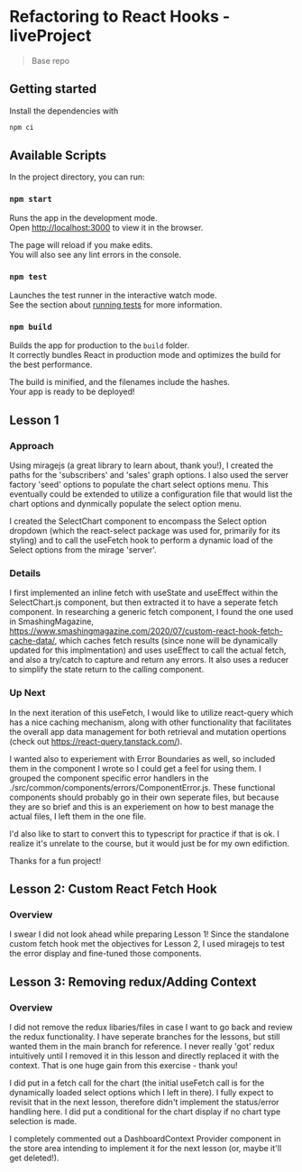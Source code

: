 # Refactoring to React Hooks - liveProject
> Base repo

## Getting started

Install the dependencies with

```bash
npm ci
```

## Available Scripts

In the project directory, you can run:

### `npm start`

Runs the app in the development mode.<br />
Open [http://localhost:3000](http://localhost:3000) to view it in the browser.

The page will reload if you make edits.<br />
You will also see any lint errors in the console.

### `npm test`

Launches the test runner in the interactive watch mode.<br />
See the section about [running tests](https://facebook.github.io/create-react-app/docs/running-tests) for more information.

### `npm build`

Builds the app for production to the `build` folder.<br />
It correctly bundles React in production mode and optimizes the build for the best performance.

The build is minified, and the filenames include the hashes.<br />
Your app is ready to be deployed!

## Lesson 1
### Approach

Using miragejs (a great library to learn about, thank you!), I created the paths for the 'subscribers' and 'sales' graph options. I also used the server factory 'seed' options to populate the chart select options menu. This eventually could be extended to utilize a configuration file that would list the chart options and dynmically populate the select option menu.

I created the SelectChart component to encompass the Select option dropdown (which the react-select package was used for, primarily for its styling) and to call the useFetch hook to perform a dynamic load of the Select options from the mirage 'server'. 
### Details

I first implemented an inline fetch with useState and useEffect within the SelectChart.js component, but then extracted it to have a seperate fetch component. In researching a generic fetch component, I found the one used in SmashingMagazine, https://www.smashingmagazine.com/2020/07/custom-react-hook-fetch-cache-data/, which caches fetch results (since none will be dynamically updated for this implmentation) and uses useEffect to call the actual fetch, and also a try/catch to capture and return any errors. It also uses a reducer to simplify the state return to the calling component.
### Up Next

In the next iteration of this useFetch, I would like to utilize react-query which has a nice caching mechanism, along with other functionality that facilitates the overall app data management for both retrieval and mutation opertions (check out https://react-query.tanstack.com/).

I wanted also to experiement with Error Boundaries as well, so included them in the component I wrote so I could get a feel for using them. I grouped the component specific error handlers in the ./src/common/components/errors/ComponentError.js. These functional components should probably go in their own seperate files, but because they are so brief and this is an experiement on how to best manage the actual files, I left them in the one file.

I'd also like to start to convert this to typescript for practice if that is ok. I realize it's unrelate to the course, but it would just be for my own edifiction.

Thanks for a fun project!


## Lesson 2: Custom React Fetch Hook

### Overview
I swear I did not look ahead while preparing Lesson 1! Since the standalone custom fetch hook met the objectives for Lesson 2, I used miragejs to test the error display and fine-tuned those components.


## Lesson 3: Removing redux/Adding Context

### Overview
I did not remove the redux libaries/files in case I want to go back and review the redux functionality. I have seperate branches for the lessons, but still wanted them in the main branch for reference. I never really 'got' redux intuitively until I removed it in this lesson and directly replaced it with the context. That is one huge gain from this exercise - thank you!

I did put in a fetch call for the chart (the initial useFetch call is for the dynamically loaded select options which I left in there). I fully expect to revisit that in the next lesson, therefore didn't implement the status/error handling here. I did put a conditional for the chart display if no chart type selection is made.

I completely commented out a DashboardContext Provider component in the store area intending to implement it for the next lesson (or, maybe it'll get deleted!).
